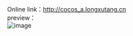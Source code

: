 Online link：http://cocos_a.longxutang.cn<br>
preview：<br>
![image](https://github.com/bai9707/cocos_Pipeline-birds/blob/master/preview.png)
